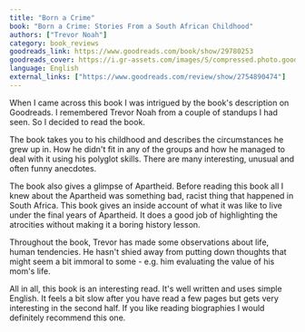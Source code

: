 ```yaml
---
title: "Born a Crime"
book: "Born a Crime: Stories From a South African Childhood"
authors: ["Trevor Noah"]
category: book_reviews
goodreads_link: https://www.goodreads.com/book/show/29780253
goodreads_cover: https://i.gr-assets.com/images/S/compressed.photo.goodreads.com/books/1473867911l/29780253.jpg
language: English
external_links: ["https://www.goodreads.com/review/show/2754890474"]
---
```


When I came across this book I was intrigued by the book's description on Goodreads. I remembered Trevor Noah from a couple of standups I had seen. So I decided to read the book.

The book takes you to his childhood and describes the circumstances he grew up in. How he didn't fit in any of the groups and how he managed to deal with it using his polyglot skills. There are many interesting, unusual and often funny anecdotes.

The book also gives a glimpse of Apartheid. Before reading this book all I knew about the Apartheid was something bad, racist thing that happened in South Africa. This book gives an inside account of what it was like to live under the final years of Apartheid. It does a good job of highlighting the atrocities without making it a boring history lesson.

Throughout the book, Trevor has made some observations about life, human tendencies. He hasn't shied away from putting down thoughts that might seem a bit immoral to some - e.g. him evaluating the value of his mom's life.

All in all, this book is an interesting read. It's well written and uses simple English. It feels a bit slow after you have read a few pages but gets very interesting in the second half. If you like reading biographies I would definitely recommend this one.